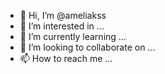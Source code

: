 - 👋 Hi, I’m @ameliakss
- 👀 I’m interested in ...
- 🌱 I’m currently learning ...
- 💞️ I’m looking to collaborate on ...
- 📫 How to reach me ...

<!---
ameliakss/ameliakss is a ✨ special ✨ repository because its `README.md` (this file) appears on your GitHub profile.
You can click the Preview link to take a look at your changes.
--->
